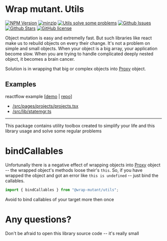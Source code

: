 # Wrap mutant. Utils

[![NPM Version](https://img.shields.io/npm/v/%40wrap-mutant%2Futils?style=social&logo=npm)](https://www.npmjs.com/package/@wrap-mutant/utils)
[![minzip](https://img.shields.io/bundlephobia/minzip/%40wrap-mutant%2Futils?style=social&logo=npm)](https://www.npmjs.com/package/@wrap-mutant/utils)
[![Utils solve some problems](https://img.shields.io/badge/%40wrap--mutant%2Futils-blue.svg?style=social&logo=github)](https://github.com/kai3341/wrap-mutant/tree/main/packages/utils)
[![Github Issues](https://img.shields.io/github/issues/kai3341/wrap-mutant.svg?style=social&logo=github)](http://github.com/kai3341/wrap-mutant/issues)
[![Github Stars](https://img.shields.io/github/stars/kai3341/wrap-mutant)](http://github.com/kai3341/wrap-mutant)
[![GitHub license](https://img.shields.io/badge/license-MIT-blue.svg?style=social&logo=github)](https://github.com/kai3341/wrap-mutant/blob/main/LICENSE)

Object mutation is easy and extremelly fast. But such libraries like react make us to rebuild objects on every their change. It's not a problem on simple and small objects. When your object is a big array, your application become slow. When you are trying to handle complicated deeply nested object, it becomes a brain cancer.

Solution is in wrapping that big or complex objects into [Proxy](https://developer.mozilla.org/en-US/docs/Web/JavaScript/Reference/Global_Objects/Proxy) object.

## Examples

reactflow example [[demo](https://kai3341.github.io/d73bce02-46a1-4e59-895a-4863c2fc48f0/) | [repo](https://github.com/kai3341/d73bce02-46a1-4e59-895a-4863c2fc48f0)]

- [/src/pages/projects/projects.tsx](https://github.com/kai3341/d73bce02-46a1-4e59-895a-4863c2fc48f0/blob/master/src/pages/projects/projects.tsx)
- [/src/lib/statemgr.ts](https://github.com/kai3341/d73bce02-46a1-4e59-895a-4863c2fc48f0/blob/master/src/lib/statemgr.ts)

---

This package contains utility toolbox created to simplify your life and this library usage and solve some regular problems

# bindCallables

Unfortunally there is a negative effect of wrapping objects into [Proxy](https://developer.mozilla.org/en-US/docs/Web/JavaScript/Reference/Global_Objects/Proxy) object -- the wrapped object's methods loose their's `this`. So, if you have wrapped the object and got an error like `this is undefined` -- just bind the callables.

```javascript
import { bindCallables } from "@wrap-mutant/utils";
```

Avoid to bind callables of your target more then once

# Any questions?

Don't be afraid to open this library source code -- it's really small
